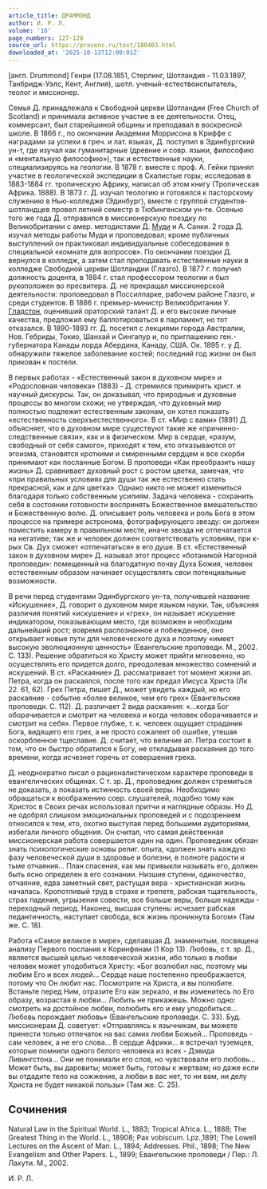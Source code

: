 ```yaml
---
article_title: ДРАММОНД
author: И. Р. Л.
volume: '16'
page_numbers: 127-128
source_url: https://pravenc.ru/text/180403.html
downloaded_at: '2025-10-13T12:00:01Z'
---
```


[англ. Drummond] Генри (17.08.1851, Стерлинг, Шотландия - 11.03.1897, Танбридж-Уэлс, Кент, Англия), шотл. ученый-естествоиспытатель, теолог и миссионер.

Семья Д. принадлежала к Свободной церкви Шотландии (Free Church of Scotland) и принимала активное участие в ее деятельности. Отец, коммерсант, был старейшиной общины и преподавал в воскресной школе. В 1866 г., по окончании Академии Моррисона в Криффе с наградами за успехи в греч. и лат. языках, Д. поступил в Эдинбургский ун-т, где изучал как гуманитарные (древние и совр. языки, философию и «ментальную философию»), так и естественные науки, специализируясь на геологии. В 1878 г. вместе с проф. А. Гейки принял участие в геологической экспедиции в Скалистые горы; исследовав в 1883-1884 гг. тропическую Африку, написал об этом книгу (Тропическая Африка. 1888). В 1873 г. Д. изучал теологию и готовился к пасторскому служению в Нью-колледже (Эдинбург), вместе с группой студентов-шотландцев провел летний семестр в Тюбингенском ун-те. Осенью того же года Д. отправился в миссионерскую поездку по Великобритании с амер. методистами Д. [Муди](https://pravenc.ru/text/Муди.html) и А. Санки. 2 года Д. изучал методы работы Муди и проповедовал; кроме публичных выступлений он практиковал индивидуальные собеседования в специальной «комнате для вопросов». По окончании поездки Д. вернулся в колледж, а затем стал преподавать естественные науки в колледже Свободной церкви Шотландии (Глазго). В 1877 г. получил должность доцента, в 1884 г. стал профессором теологии и был рукоположен во пресвитера. Д. не прекращал миссионерской деятельности: проповедовал в Поссилпарке, рабочем районе Глазго, и среди студентов. В 1886 г. премьер-министр Великобритании У. [Гладстон](https://pravenc.ru/text/Гладстон.html), оценивший ораторский талант Д. и его высокие личные качества, предложил ему баллотироваться в парламент, но тот отказался. В 1890-1893 гг. Д. посетил с лекциями города Австралии, Нов. Гебриды, Токио, Шанхай и Сингапур и, по приглашению ген.-губернатора Канады лорда Абердина, Канаду, США. Ок. 1895 г. у Д. обнаружили тяжелое заболевание костей; последний год жизни он был прикован к постели.

В первых работах - «Естественный закон в духовном мире» и «Родословная человека» (1883) - Д. стремился примирить христ. и научный дискурсы. Так, он доказывал, что природные и духовные процессы во многом схожи; не утверждая, что духовный мир полностью подлежит естественным законам, он хотел показать «естественность сверхъестественного». В ст. «Мир с вами» (1891) Д. объясняет, что в духовном мире существуют такие же «причинно-следственные связи», как и в физическом. Мир в сердце, «разум, свободный от себя самого», приходят к тем, кто отказываются от эгоизма, становятся кроткими и смиренными сердцем и все скорби принимают как посланные Богом. В проповеди «Как преобразить нашу жизнь» Д. сравнивает духовный рост с ростом цветка, замечая, что «при правильных условиях для души так же естественно стать прекрасной, как и для цветка». Однако никто не может измениться благодаря только собственным усилиям. Задача человека - сохранить себя в состоянии готовности воспринять Божественное вмешательство и Божественную волю. Д. описывает роль человека и роль Бога в этом процессе на примере астронома, фотографирующего звезду: он должен поместить камеру в правильном месте, иначе звезда не отпечатается на негативе; так же и человек должен соответствовать условиям, при к-рых Св. Дух сможет «отпечататься» в его душе. В ст. «Естественный закон в духовном мире» Д. называл этот процесс «ботаникой Нагорной проповеди»: помещенный на благодатную почву Духа Божия, человек естественным образом начинает осуществлять свои потенциальные возможности.

В речи перед студентами Эдинбургского ун-та, получившей название «Искушение», Д. говорит о духовном мире языком науки. Так, объясняя различия понятий «искушение» и «грех», он называет искушение индикатором, показывающим место, где возможен и необходим дальнейший рост; вовремя распознанное и побежденное, оно открывает новые пути для человеческого духа и поэтому «имеет высокую эволюционную ценность» (Евангельские проповеди. М., 2002. С. 133). Решение обратиться ко Христу может прийти мгновенно, но осуществлять его придется долго, преодолевая множество сомнений и искушений. В ст. «Раскаяние» Д. рассматривает тот момент жизни ап. Петра, когда он раскаялся, после того как предал Иисуса Христа (Лк 22. 61, 62). Грех Петра, пишет Д., может увидеть каждый, но его раскаяние - событие «более великое, чем его грех» (Евангельские проповеди. С. 112). Д. различает 2 вида раскаяния: «...когда Бог оборачивается и смотрит на человека и когда человек оборачивается и смотрит на себя». Первое глубже, т. к. человек ощущает страдания Бога, видящего его грех, а не просто сожалеет об ошибке, утешая оскорбленное тщеславие. Д. считает, что величие ап. Петра состоит в том, что он быстро обратился к Богу, не откладывая раскаяния до того времени, когда исчезнет горечь от совершения греха.

Д. неоднократно писал о рационалистическом характере проповеди в евангелических общинах. С т. зр. Д., проповедник должен стремиться не доказать, а показать истинность своей веры. Необходимо обращаться к воображению совр. слушателей, подобно тому как Христос в Своих речах использовал притчи и наглядные образы. Но Д. не одобрял слишком эмоциональных проповедей и с подозрением относился к тем, кто, охотно выступая перед большими аудиториями, избегали личного общения. Он считал, что самая действенная миссионерская работа совершается один на один. Проповедник обязан знать психологические основы религ. опыта, «должен знать каждую фазу человеческой души в здоровье и болезни, в полноте радости и тьме отчаяния… План спасения, как мы привыкли называть его, должен быть ясно определен в его сознании. Низшие ступени, одиночество, отчаяние, едва заметный свет, растущая вера - христианская жизнь началась. Кропотливый труд в страхе и трепете, рабская тщательность, страх падения, угрызения совести, все больше веры, больше надежды - переходный период. Наконец, высшая ступень: исчезает рабская педантичность, наступает свобода, вся жизнь проникнута Богом» (Там же. С. 18).

Работа «Самое великое в мире», сделавшая Д. знаменитым, посвящена анализу Первого послания к Коринфянам (1 Кор 13). Любовь, с т. зр. Д., является высшей целью человеческой жизни, ибо только в любви человек может уподобиться Христу: «Бог возлюбил нас, поэтому мы любим Его и всех людей… Сердце наше постепенно преображается, потому что Он любит нас. Посмотрите на Христа, и вы полюбите. Встаньте перед Ним, отразите Его как зеркало, и вы изменитесь по Его образу, возрастая в любви… Любить не прикажешь. Можно одно: смотреть на достойное любви, полюбить его и ему уподобиться… Любовь порождает любовь» (Евангельские проповеди. С. 33). Буд. миссионерам Д. советует: «Отправляясь к язычникам, вы можете принести только отпечаток на вас самих любви Божьей… Проповедь - сам человек, а не его слова… В сердце Африки… я встречал туземцев, которые помнили одного белого человека из всех - Дэвида Ливингстона… Они не понимали его слов, но чувствовали его любовь… Может быть, вы даровиты; может быть, готовы к жертвам; но даже если вы отдадите тело на сожжение, а любви в вас нет, то ни вам, ни делу Христа не будет никакой пользы» (Там же. С. 25).

## Сочинения

Natural Law in the Spiritual World. L., 1883; Tropical Africa. L., 1888; The Greatest Thing in the World. L., 18908; Pax vobiscum. Lpz.,1891; The Lowell Lectures on the Ascent of Man. L., 1894; Addresses. Phil., 1898; The New Evangelism and Other Papers. L., 1899; Евангельские проповеди / Пер.: Л. Лахути. М., 2002.

И. Р. Л.
